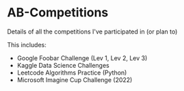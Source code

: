# AB-Competitions
Details of all the competitions I've participated in (or plan to)

This includes:
* Google Foobar Challenge (Lev 1, Lev 2, Lev 3)
* Kaggle Data Science Challenges 
* Leetcode Algorithms Practice (Python)
* Microsoft Imagine Cup Challenge (2022)
